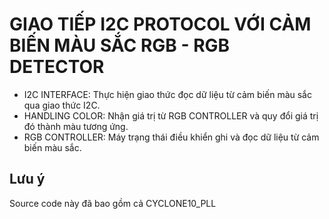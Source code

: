# GIAO TIẾP I2C PROTOCOL VỚI CẢM BIẾN MÀU SẮC RGB  - RGB DETECTOR
* I2C INTERFACE: Thực hiện giao thức đọc dữ liệu từ cảm biến màu sắc qua giao thức I2C.
* HANDLING COLOR: Nhận giá trị từ RGB CONTROLLER và quy đổi giá trị đó thành màu tương ứng.
* RGB CONTROLLER: Máy trạng thái điều khiển ghi và đọc dữ liệu từ cảm biến màu sắc.

## Lưu ý

Source code này đã bao gồm cả CYCLONE10_PLL
